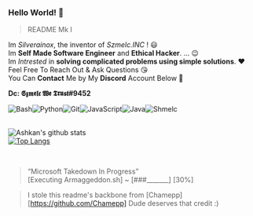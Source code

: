 ### Hello World! 👋
> README Mk I

Im *Silverainox*, the inventor of *Szmelc.INC* ! :smiley: <br>
Im **Self Made Software Engineer** and **Ethical Hacker**. ... :wink: <br>
Im *Intrested* in **solving complicated problems using simple solutions**. :heart: <br>
Feel Free To Reach Out & Ask Questions :kissing_heart: <br>
You Can **Contact** Me by My **Discord** Account Below :facepunch: <br>

**Dc: 𝕾𝖟𝖒𝖊𝖑𝖈 𝖂𝖊 𝕿𝖗𝖚𝖘𝖙#9452**

<div style="display: flex;">
  
  <img alt="Bash" src="https://img.shields.io/badge/bash%20-%2320232a.svg?&style=for-the-badge&logo=gnubash&logoColor=white"/>
  <img alt="Python" src="https://img.shields.io/badge/python%20-%2314354C.svg?&style=for-the-badge&logo=python&logoColor=white"/>
    <img alt="Git" src="https://img.shields.io/badge/git%20-%23F05033.svg?&style=for-the-badge&logo=git&logoColor=white"/>
  <img alt="JavaScript" src="https://img.shields.io/badge/javascript%20-%23323330.svg?&style=for-the-badge&logo=javascript&logoColor=%23F7DF1E"/>
  <img alt="Java" src="https://img.shields.io/badge/java-%23ED8B00.svg?&style=for-the-badge&logo=java&logoColor=white"/>
  <img alt="Shmelc" src="https://img.shields.io/badge/shmelc%20-%2320232a.svg?&style=for-the-badge&logo=awesomelists&logoColor=white"/>

</div>


<br>

![Ashkan's github stats](https://github-readme-stats.vercel.app/api?username=serainox420&show_icons=true&theme=gotham) <br>
[![Top Langs](https://github-readme-stats.vercel.app/api/top-langs/?username=serainox420&theme=gotham&layout=compact)](https://github.com/serainox420/serainox420)

<br>

> “Microsoft Takedown In Progress”\
> [Executing Armaggeddon.sh] ~ [###_______] [30%]


> I stole this readme's backbone from [Chamepp]\
> [https://github.com/Chamepp]
Dude deserves that credit :)
<br>
